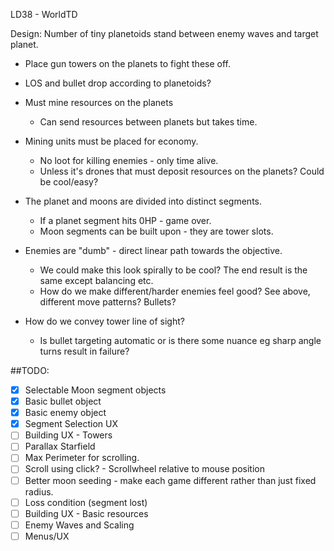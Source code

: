 LD38 - WorldTD


Design:
  Number of tiny planetoids stand between enemy waves and target planet.

  * Place gun towers on the planets to fight these off.
  * LOS and bullet drop according to planetoids?
  * Must mine resources on the planets
    * Can send resources between planets but takes time.
  * Mining units must be placed for economy.
    * No loot for killing enemies - only time alive.
    * Unless it's drones that must deposit resources on the planets? Could be cool/easy?
  * The planet and moons are divided into distinct segments.
    * If a planet segment hits 0HP - game over.
    * Moon segments can be built upon - they are tower slots.

  * Enemies are "dumb" - direct linear path towards the objective.
    * We could make this look spirally to be cool? The end result is the same except balancing etc.
    * How do we make different/harder enemies feel good? See above, different move patterns? Bullets?

  * How do we convey tower line of sight?
    * Is bullet targeting automatic or is there some nuance eg sharp angle turns result in failure?

##TODO:

  * [X] Selectable Moon segment objects
  * [X] Basic bullet object
  * [X] Basic enemy object
  * [X] Segment Selection UX
  * [ ] Building UX - Towers
  * [ ] Parallax Starfield
  * [ ] Max Perimeter for scrolling.
  * [ ] Scroll using click? - Scrollwheel relative to mouse position
  * [ ] Better moon seeding - make each game different rather than just fixed radius.
  * [ ] Loss condition (segment lost)
  * [ ] Building UX - Basic resources
  * [ ] Enemy Waves and Scaling
  * [ ] Menus/UX
